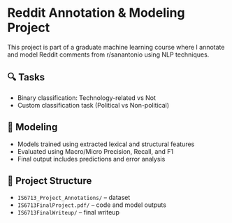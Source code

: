 # Reddit Annotation & Modeling Project 

This project is part of a graduate machine learning course where I annotate and model Reddit comments from r/sanantonio using NLP techniques.

## 🔍 Tasks

- Binary classification: Technology-related vs Not
- Custom classification task (Political vs Non-political)

## 🤖 Modeling

- Models trained using extracted lexical and structural features
- Evaluated using Macro/Micro Precision, Recall, and F1
- Final output includes predictions and error analysis

## 📂 Project Structure

- `IS6713_Project_Annotations/` – dataset
- `IS6713FinalProject.pdf/` – code and model outputs
- `IS6713FinalWriteup/` – final writeup
